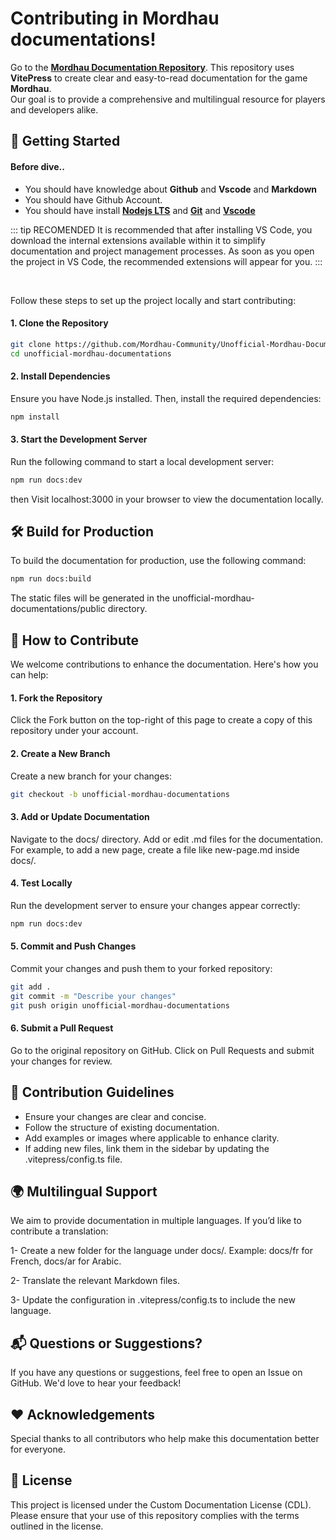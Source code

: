 # Contributing in Mordhau documentations!

Go to the [**Mordhau Documentation Repository**](https://github.com/Mordhau-Community/Unofficial-Mordhau-Documentations).
This repository uses **VitePress** to create clear and easy-to-read documentation for the game **Mordhau**.  
Our goal is to provide a comprehensive and multilingual resource for players and developers alike.

## 🚀 Getting Started

#### Before dive..

- You should have knowledge about **Github** and **Vscode** and **Markdown**
- You should have Github Account.
- You should have install **[Nodejs LTS](https://nodejs.org/en)** and **[Git](https://git-scm.com/downloads)** and **[Vscode](https://code.visualstudio.com/)**

::: tip RECOMENDED
It is recommended that after installing VS Code, you download the internal extensions available within it to simplify documentation and project management processes. As soon as you open the project in VS Code, the recommended extensions will appear for you.
:::

<br>

Follow these steps to set up the project locally and start contributing:

#### 1. Clone the Repository

```bash
git clone https://github.com/Mordhau-Community/Unofficial-Mordhau-Documentations.git
cd unofficial-mordhau-documentations
```

#### 2. Install Dependencies

Ensure you have Node.js installed. Then, install the required dependencies:

```bash
npm install
```

#### 3. Start the Development Server

Run the following command to start a local development server:

```bash
npm run docs:dev
```

then Visit localhost:3000 in your browser to view the documentation locally.

## 🛠️ Build for Production

To build the documentation for production, use the following command:

```bash
npm run docs:build
```

The static files will be generated in the unofficial-mordhau-documentations/public directory.

## 🤝 How to Contribute

We welcome contributions to enhance the documentation. Here's how you can help:

#### 1. Fork the Repository

Click the Fork button on the top-right of this page to create a copy of this repository under your account.

#### 2. Create a New Branch

Create a new branch for your changes:

```bash
git checkout -b unofficial-mordhau-documentations
```

#### 3. Add or Update Documentation

Navigate to the docs/ directory.
Add or edit .md files for the documentation.
For example, to add a new page, create a file like new-page.md inside docs/.

#### 4. Test Locally

Run the development server to ensure your changes appear correctly:

```bash
npm run docs:dev
```

#### 5. Commit and Push Changes

Commit your changes and push them to your forked repository:

```bash
git add .
git commit -m "Describe your changes"
git push origin unofficial-mordhau-documentations
```

#### 6. Submit a Pull Request

Go to the original repository on GitHub.
Click on Pull Requests and submit your changes for review.

## 📜 Contribution Guidelines

- Ensure your changes are clear and concise.
- Follow the structure of existing documentation.
- Add examples or images where applicable to enhance clarity.
- If adding new files, link them in the sidebar by updating the .vitepress/config.ts file.

## 🌍 Multilingual Support

We aim to provide documentation in multiple languages. If you’d like to contribute a translation:

1- Create a new folder for the language under docs/.
Example: docs/fr for French, docs/ar for Arabic.

2- Translate the relevant Markdown files.

3- Update the configuration in .vitepress/config.ts to include the new language.

## 📬 Questions or Suggestions?

If you have any questions or suggestions, feel free to open an Issue on GitHub. We'd love to hear your feedback!

## ❤️ Acknowledgements

Special thanks to all contributors who help make this documentation better for everyone.

## 📜 License

This project is licensed under the Custom Documentation License (CDL).
Please ensure that your use of this repository complies with the terms outlined in the license.
